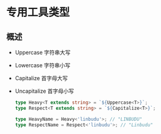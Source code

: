 # 专用工具类型

## 概述

  - Uppercase 字符串大写
  - Lowercase 字符串小写
  - Capitalize 首字母大写
  - Uncapitalize 首字母小写

    ```ts
    type Heavy<T extends string> = `${Uppercase<T>}`;
    type Respect<T extends string> = `${Capitalize<T>}`;

    type HeavyName = Heavy<'linbudu'>; // "LINBUDU"
    type RespectName = Respect<'linbudu'>; // "Linbudu"
    ```
